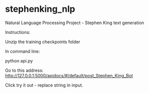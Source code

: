 # stephenking_nlp
Natural Language Processing Project - Stephen King text generation

Instructions:

Unzip the training checkpoints folder

In command line:

python api.py

Go to this address: http://127.0.0.1:5000/apidocs/#/default/post_Stephen_King_Bot

Click try it out - replace string in input.
